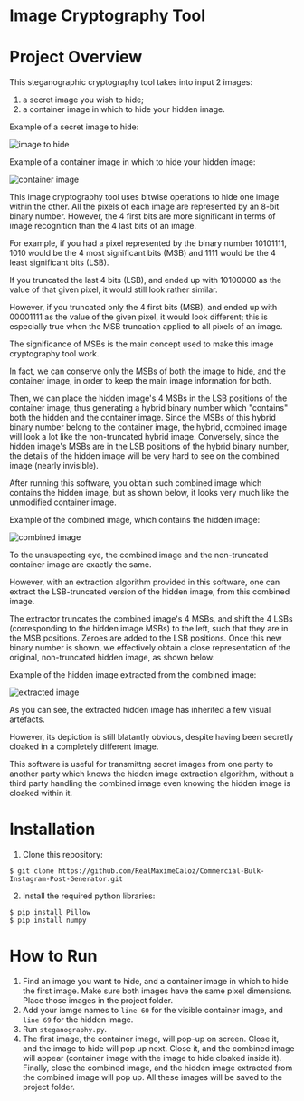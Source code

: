 # Image Cryptography Tool
# Project Overview
This steganographic cryptography tool takes into input 2 images: 
1) a secret image you wish to hide;
2) a container image in which to hide your hidden image.

Example of a secret image to hide:

![image to hide](https://github.com/RealMaximeCaloz/Portfolio/blob/7b6f6c8bc71cd3dca12de19d0a39c66480079096/epiccar.jpg)

Example of a container image in which to hide your hidden image:

![container image](https://github.com/RealMaximeCaloz/Portfolio/blob/7b6f6c8bc71cd3dca12de19d0a39c66480079096/basiccar.jpg)

This image cryptography tool uses bitwise operations to hide one image within the other.
All the pixels of each image are represented by an 8-bit binary number. However, the 4 first bits are more significant in terms of image recognition than the 4 last bits of an image.

For example, if you had a pixel represented by the binary number 10101111, 1010 would be the 4 most significant bits (MSB) and 1111 would be the 4 least significant bits (LSB).

If you truncated the last 4 bits (LSB), and ended up with 10100000 as the value of that given pixel, it would still look rather similar.

However, if you truncated only the 4 first bits (MSB), and ended up with 00001111 as the value of the given pixel, it would look different; this is especially true when the MSB truncation applied to all pixels of an image.

The significance of MSBs is the main concept used to make this image cryptography tool work.

In fact, we can conserve only the MSBs of both the image to hide, and the container image, in order to keep the main image information for both.

Then, we can place the hidden image's 4 MSBs in the LSB positions of the container image, thus generating a hybrid binary number which "contains" both the hidden and the container image.
Since the MSBs of this hybrid binary number belong to the container image, the hybrid, combined image will look a lot like the non-truncated hybrid image. Conversely, since the hidden image's MSBs are in the LSB positions of the hybrid binary number, the details of the hidden image will be very hard to see on the combined image (nearly invisible).

After running this software, you obtain such combined image which contains the hidden image, but as shown below, it looks very much like the unmodified container image.

Example of the combined image, which contains the hidden image:

![combined image](https://github.com/RealMaximeCaloz/Portfolio/blob/7b6f6c8bc71cd3dca12de19d0a39c66480079096/composite-image-with-hidden-image.jpg)

To the unsuspecting eye, the combined image and the non-truncated container image are exactly the same.

However, with an extraction algorithm provided in this software, one can extract the LSB-truncated version of the hidden image, from this combined image.

The extractor truncates the combined image's 4 MSBs, and shift the 4 LSBs (corresponding to the hidden image MSBs) to the left, such that they are in the MSB positions. Zeroes are added to the LSB positions.
Once this new binary number is shown, we effectively obtain a close representation of the original, non-truncated hidden image, as shown below:

Example of the hidden image extracted from the combined image:

![extracted image](https://github.com/RealMaximeCaloz/Portfolio/blob/7b6f6c8bc71cd3dca12de19d0a39c66480079096/hidden-image-extracted-from-composite.jpg)

As you can see, the extracted hidden image has inherited a few visual artefacts.

However, its depiction is still blatantly obvious, despite having been secretly cloaked in a completely different image.

This software is useful for transmittng secret images from one party to another party which knows the hidden image extraction algorithm, without a third party handling the combined image even knowing the hidden image is cloaked within it.


# Installation
1. Clone this repository:
```
$ git clone https://github.com/RealMaximeCaloz/Commercial-Bulk-Instagram-Post-Generator.git
```
2. Install the required python libraries:
```
$ pip install Pillow
$ pip install numpy
```

# How to Run
1. Find an image you want to hide, and a container image in which to hide the first image. Make sure both images have the same pixel dimensions. Place those images in the project folder.
2. Add your iamge names to `line 60` for the visible container image, and `line 69` for the hidden image.
3. Run `steganography.py`.
4. The first image, the container image, will pop-up on screen. Close it, and the image to hide will pop up next. Close it, and the combined image will appear (container image with the image to hide cloaked inside it). Finally, close the combined image, and the hidden image extracted from the combined image will pop up. All these images will be saved to the project folder.
